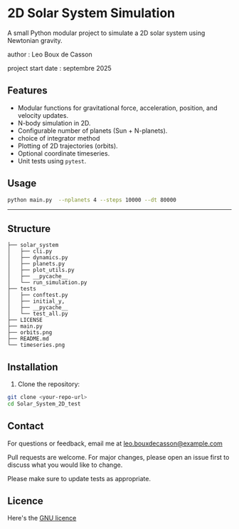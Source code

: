 
# 2D Solar System Simulation

A small Python modular project to simulate a 2D solar system using Newtonian gravity.

author : Leo Boux de Casson 

project start date : septembre 2025


## Features

- Modular functions for gravitational force, acceleration, position, and velocity updates.
- N-body simulation in 2D.
- Configurable number of planets (Sun + N-planets).
- choice of integrator method
- Plotting of 2D trajectories (orbits).
- Optional coordinate timeseries.
- Unit tests using `pytest`.

## Usage
```bash
python main.py  --nplanets 4 --steps 10000 --dt 80000 
```

---

## Structure

```.
├── solar_system
│   ├── cli.py
│   ├── dynamics.py
│   ├── planets.py
│   ├── plot_utils.py
│   ├── __pycache__
│   └── run_simulation.py
├── tests
│   ├── conftest.py
│   ├── initial_y,
│   ├── __pycache__
│   └── test_all.py
├── LICENSE
├── main.py
├── orbits.png
├── README.md
└── timeseries.png
```



## Installation

1. Clone the repository:

```bash
git clone <your-repo-url>
cd Solar_System_2D_test
```


## Contact

For questions or feedback, email me at [leo.bouxdecasson@example.com](mailto:leo.bouxdecasson@example.com)

Pull requests are welcome. For major changes, please open an issue first
to discuss what you would like to change.

Please make sure to update tests as appropriate.


## Licence
Here's the [GNU licence](./LICENCE)